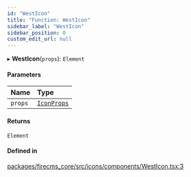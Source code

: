 ```yaml
---
id: "WestIcon"
title: "Function: WestIcon"
sidebar_label: "WestIcon"
sidebar_position: 0
custom_edit_url: null
---
```


▸ **WestIcon**(`props`): `Element`

#### Parameters

| Name | Type |
| :------ | :------ |
| `props` | [`IconProps`](../types/IconProps.md) |

#### Returns

`Element`

#### Defined in

[packages/firecms_core/src/icons/components/WestIcon.tsx:3](https://github.com/FireCMSco/firecms/blob/d45f3739/packages/firecms_core/src/icons/components/WestIcon.tsx#L3)
